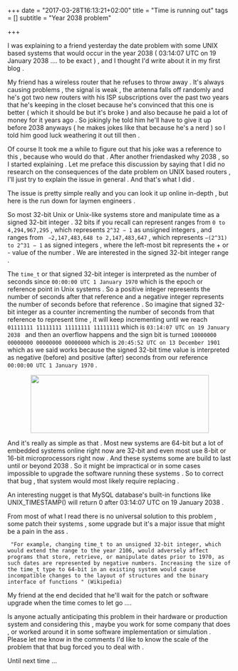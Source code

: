 +++
date = "2017-03-28T16:13:21+02:00"
title = "Time is running out"
tags = []
subtitle = "Year 2038 problem"

+++

I was explaining to a friend yesterday the date problem with some UNIX based systems that would occur in the year 2038 ( 03:14:07 UTC on 19 January 2038  .... to be exact ) , and I thought I'd write about it in my first blog .

My friend has a wireless router that he refuses to throw away . It's always causing problems , the signal is weak , the antenna falls off randomly and he's got two new routers with his ISP subscriptions over the past two years that he's keeping in the closet because he's convinced that this one is better ( which it should be but it's broke ) and also because he paid a lot of money for it years ago . So jokingly he told him he'll have to give it up before 2038 anyways ( he makes jokes like that because he's a nerd ) so I told him good luck weathering it out till then .

Of course It took me a while to figure out that his joke was a reference to this , because who would do that . After another friendasked why 2038 , so I started explaining . Let me preface this discussion by saying that I did no research on the consequences of the date problem on UNIX based routers , I'll just try to explain the issue in general . And that's what I did .

The issue is pretty simple really and you can look it up online in-depth , but here is the run down for laymen engineers .

So most 32-bit Unix or Unix-like systems store and manipulate time as a signed 32-bit integer . 32 bits if you recall can represent ranges from ` 0 to 4,294,967,295 ` , which represents `2^32 − 1` as unsigned integers , and ranges from `  −2,147,483,648 to 2,147,483,647 ` , which represents `−(2^31) to 2^31 − 1` as signed integers , where the left-most bit represents the + or - value of the number . We are interested in the signed 32-bit integer range .

The `time_t` or that signed 32-bit integer is interpreted as the number of seconds since ` 00:00:00 UTC 1 January 1970 ` which is the epoch or reference point in Unix systems . So a positive integer represents the number of seconds after that reference and a negative integer represents the number of seconds before that reference . So imagine that signed 32-bit integer as a counter incrementing the number of seconds from that reference to represent time , it will keep incrementing until we reach `01111111 11111111 11111111 11111111` which is `03:14:07 UTC on 19 January 2038 ` and then an overflow happens and the sign bit is turned `10000000 00000000 00000000 00000000` which is `20:45:52 UTC on 13 December 1901 ` which as we said works because the signed 32-bit time value is interpreted as negative (before) and positive (after) seconds from our reference ` 00:00:00 UTC 1 January 1970 ` .

<div style="text-align:center;"><img alt="" src="//upload.wikimedia.org/wikipedia/commons/e/e9/Year_2038_problem.gif" width="400" height="130" class="thumbimage" data-file-width="400" data-file-height="130"></div>

And it's really as simple as that . Most new systems are 64-bit but a lot of embedded systems online right now are 32-bit and even most use 8-bit or 16-bit microprocessors right now . And these systems some are build to last until or beyond 2038 . So it might be impractical or in some cases impossible to upgrade the software running these systems . So to correct that bug , that system would most likely require replacing .

An interesting nugget is that MySQL database's built-in functions like UNIX_TIMESTAMP() will return 0 after 03:14:07 UTC on 19 January 2038 .

From most of what I read there is no universal solution to this problem , some patch their systems , some upgrade but it's a major issue that might be a pain in the ass .
```
 "For example, changing time_t to an unsigned 32-bit integer, which would extend the range to the year 2106, would adversely affect programs that store, retrieve, or manipulate dates prior to 1970, as such dates are represented by negative numbers. Increasing the size of the time_t type to 64-bit in an existing system would cause incompatible changes to the layout of structures and the binary interface of functions " (Wikipedia)

 ```
 My friend at the end decided that he'll wait for the patch or software upgrade when the time comes to let go ....

 Is anyone actually anticipating this problem in their hardware or production system and considering this , maybe you work for some company that does , or worked around it in some software implementation or simulation . Please let me know in the comments I'd like to know the scale of the problem that that bug forced you to deal with .

 Until next time ...

